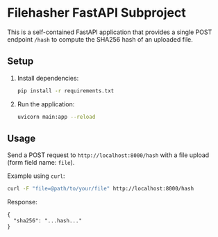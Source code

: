 # Filehasher FastAPI Subproject

This is a self-contained FastAPI application that provides a single POST endpoint `/hash` to compute the SHA256 hash of an uploaded file.

## Setup

1. Install dependencies:
   ```bash
   pip install -r requirements.txt
   ```

2. Run the application:
   ```bash
   uvicorn main:app --reload
   ```

## Usage

Send a POST request to `http://localhost:8000/hash` with a file upload (form field name: `file`).

Example using `curl`:
```bash
curl -F "file=@path/to/your/file" http://localhost:8000/hash
```

Response:
```
{
  "sha256": "...hash..."
}
``` 